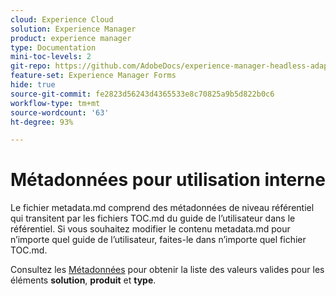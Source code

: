 ```yaml
---
cloud: Experience Cloud
solution: Experience Manager
product: experience manager
type: Documentation
mini-toc-levels: 2
git-repo: https://github.com/AdobeDocs/experience-manager-headless-adaptive-forms.fr-FR
feature-set: Experience Manager Forms
hide: true
source-git-commit: fe2823d56243d4365533e8c70825a9b5d822b0c6
workflow-type: tm+mt
source-wordcount: '63'
ht-degree: 93%

---
```



# Métadonnées pour utilisation interne

Le fichier metadata.md comprend des métadonnées de niveau référentiel qui transitent par les fichiers TOC.md du guide de l’utilisateur dans le référentiel. Si vous souhaitez modifier le contenu metadata.md pour n’importe quel guide de l’utilisateur, faites-le dans n’importe quel fichier TOC.md.

Consultez les [Métadonnées](https://experienceleague.adobe.com/docs/authoring-guide-exl/using/editing/user-guide-setup/metadata.html?lang=fr) pour obtenir la liste des valeurs valides pour les éléments **solution**, **produit** et **type**.
